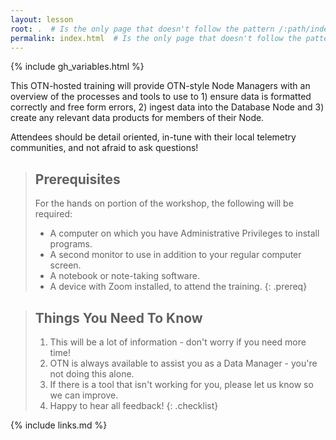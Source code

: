 ```yaml
---
layout: lesson
root: .  # Is the only page that doesn't follow the pattern /:path/index.html
permalink: index.html  # Is the only page that doesn't follow the pattern /:path/index.html
---
```


{% include gh_variables.html %}

This OTN-hosted training will provide OTN-style Node Managers with an overview of the processes and tools to use to 1) ensure data is formatted correctly and free form errors, 2) ingest data into the Database Node and 3) create any relevant data products for members of their Node.

Attendees should be detail oriented, in-tune with their local telemetry communities, and not afraid to ask questions!


> ## Prerequisites
>
> For the hands on portion of the workshop, the following will be required:
> - A computer on which you have Administrative Privileges to install programs. 
> - A second monitor to use in addition to your regular computer screen.
> - A notebook or note-taking software.
> - A device with Zoom installed, to attend the training. 
{: .prereq}

> ## Things You Need To Know
>
> 1.  This will be a lot of information - don't worry if you need more time!
> 1.  OTN is always available to assist you as a Data Manager - you're not doing this alone.
> 1.  If there is a tool that isn't working for you, please let us know so we can improve.
> 1.  Happy to hear all feedback!
{: .checklist}

{% include links.md %}

